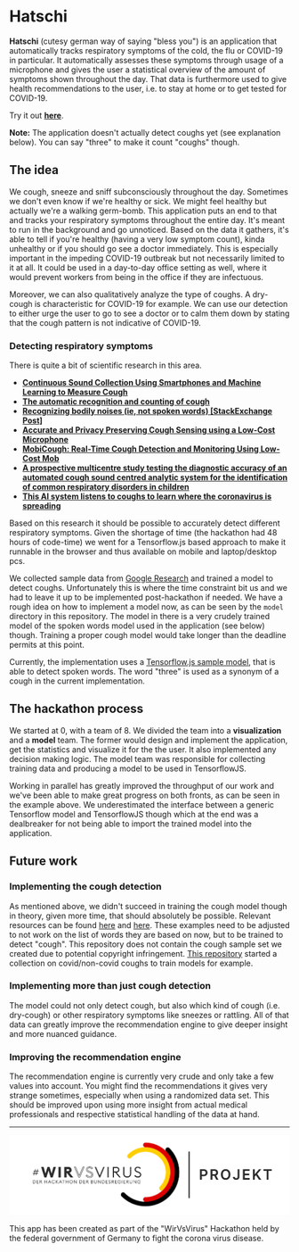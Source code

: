 # Hatschi

**Hatschi** (cutesy german way of saying "bless you") is an application that
automatically tracks respiratory symptoms of the cold, the flu or COVID-19 in
particular. It automatically assesses these symptoms through usage of a
microphone and gives the user a statistical overview of the amount of symptoms
shown throughout the day. That data is furthermore used to give health
recommendations to the user, i.e. to stay at home or to get tested for COVID-19.

Try it out [**here**](https://markusthoemmes.github.io/hatschi/).

**Note:** The application doesn't actually detect coughs yet (see explanation
below). You can say "three" to make it count "coughs" though.

## The idea

We cough, sneeze and sniff subconsciously throughout the day. Sometimes we don't
even know if we're healthy or sick. We might feel healthy but actually we're a
walking germ-bomb. This application puts an end to that and tracks your
respiratory symptoms throughout the entire day. It's meant to run in the
background and go unnoticed. Based on the data it gathers, it's able to tell if
you're healthy (having a very low symptom count), kinda unhealthy or if you
should go see a doctor immediately. This is especially important in the impeding
COVID-19 outbreak but not necessarily limited to it at all. It could be used in
a day-to-day office setting as well, where it would prevent workers from being
in the office if they are infectuous.

Moreover, we can also qualitatively analyze the type of coughs. A dry-cough is
characteristic for COVID-19 for example. We can use our detection to either urge
the user to go to see a doctor or to calm them down by stating that the cough
pattern is not indicative of COVID-19.

### Detecting respiratory symptoms

There is quite a bit of scientific research in this area.

- [**Continuous Sound Collection Using Smartphones and Machine Learning to Measure Cough**](https://www.karger.com/Article/FullText/504666)
- [**The automatic recognition and counting of cough**](https://www.ncbi.nlm.nih.gov/pmc/articles/PMC1601963/)
- [**Recognizing bodily noises (ie, not spoken words) [StackExchange Post]**](https://dsp.stackexchange.com/questions/17268/recognizing-bodily-noises-ie-not-spoken-words)
- [**Accurate and Privacy Preserving Cough Sensing using a Low-Cost Microphone**](https://ubicomplab.cs.washington.edu/pdfs/accurate-and.pdf)
- [**MobiCough: Real-Time Cough Detection and Monitoring Using Low-Cost Mob**](https://link.springer.com/chapter/10.1007/978-3-662-49381-6_29)
- [**A prospective multicentre study testing the diagnostic accuracy of an automated cough sound centred analytic system for the identification of common respiratory disorders in children**](https://respiratory-research.biomedcentral.com/articles/10.1186/s12931-019-1046-6)
- [**This AI system listens to coughs to learn where the coronavirus is spreading**](https://thenextweb.com/neural/2020/03/20/this-ai-system-listens-to-coughs-to-learn-where-the-coronavirus-is-spreading/)

Based on this research it should be possible to accurately detect different
respiratory symptoms. Given the shortage of time (the hackathon had 48 hours of
code-time) we went for a Tensorflow.js based approach to make it runnable in the
browser and thus available on mobile and laptop/desktop pcs.

We collected sample data from
[Google Research](https://research.google.com/audioset/dataset/cough.html) and
trained a model to detect coughs. Unfortunately this is where the time
constraint bit us and we had to leave it up to be implemented post-hackathon if
needed. We have a rough idea on how to implement a model now, as can be seen by
the `model` directory in this repository. The model in there is a very crudely
trained model of the spoken words model used in the application (see below)
though. Training a proper cough model would take longer than the deadline
permits at this point.

Currently, the implementation uses a
[Tensorflow.js sample model](https://codelabs.developers.google.com/codelabs/tensorflowjs-audio-codelab/index.html),
that is able to detect spoken words. The word "three" is used as a synonym of a
cough in the current implementation.

## The hackathon process

We started at 0, with a team of 8. We divided the team into a **visualization**
and a **model** team. The former would design and implement the application, get
the statistics and visualize it for the the user. It also implemented any
decision making logic. The model team was responsible for collecting training
data and producing a model to be used in TensorflowJS.

Working in parallel has greatly improved the throughput of our work and we've
been able to make great progress on both fronts, as can be seen in the example
above. We underestimated the interface between a generic Tensorflow model and
TensorflowJS though which at the end was a dealbreaker for not being able to
import the trained model into the application.

## Future work

### Implementing the cough detection

As mentioned above, we didn't succeed in training the cough model though in
theory, given more time, that should absolutely be possible. Relevant resources
can be found
[here](https://github.com/tensorflow/tfjs-models/tree/master/speech-commands/training/browser-fft)
and [here](https://github.com/caisq/tfjs-dump/tree/master/speech-command). These
examples need to be adjusted to not work on the list of words they are based on
now, but to be trained to detect "cough". This repository does not contain the
cough sample set we created due to potential copyright infringement.
[This repository](https://github.com/hernanmd/COVID-19-train-audio) started a
collection on covid/non-covid coughs to train models for example.

### Implementing more than just cough detection

The model could not only detect cough, but also which kind of cough (i.e.
dry-cough) or other respiratory symptoms like sneezes or rattling. All of that
data can greatly improve the recommendation engine to give deeper insight and
more nuanced guidance.

### Improving the recommendation engine

The recommendation engine is currently very crude and only take a few values
into account. You might find the recommendations it gives very strange
sometimes, especially when using a randomized data set. This should be improved
upon using more insight from actual medical professionals and respective
statistical handling of the data at hand.

---

![](css/wvsv.png)

This app has been created as part of the "WirVsVirus" Hackathon held by the
federal government of Germany to fight the corona virus disease.
